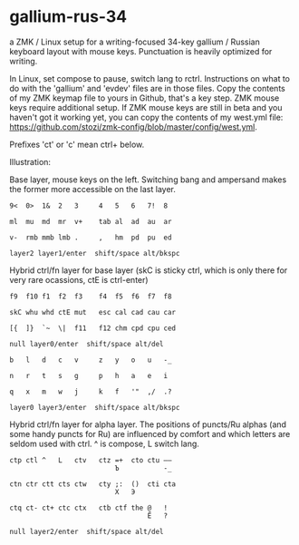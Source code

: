 # gallium-rus-34
a ZMK / Linux setup for a writing-focused 34-key gallium / Russian keyboard layout with mouse keys. Punctuation is heavily optimized for writing.

In Linux, set compose to pause, switch lang to rctrl.
Instructions on what to do with the 'gallium' and 'evdev' files are in those files. Copy the contents of my ZMK keymap file to yours in Github, that's a key step. ZMK mouse keys require additional setup. If ZMK mouse keys are still in beta and you haven't got it working yet, you can copy the contents of my west.yml file: https://github.com/stozi/zmk-config/blob/master/config/west.yml.


Prefixes 'ct' or 'c' mean ctrl+ below.

Illustration:

Base layer, mouse keys on the left. Switching bang and ampersand makes the former more accessible on the last layer. 

```
9<  0>  1&  2   3     4   5   6   7!  8

ml  mu  md  mr  v+    tab al  ad  au  ar

v-  rmb mmb lmb .     ,   hm  pd  pu  ed

layer2 layer1/enter  shift/space alt/bkspc   
```               

Hybrid ctrl/fn layer for base layer (skC is sticky ctrl, which is only there for very rare ocassions, ctE is ctrl-enter)

```
f9  f10 f1  f2  f3    f4  f5  f6  f7  f8

skC whu whd ctE mut   esc cal cad cau car

[{  ]}  `~  \|  f11   f12 chm cpd cpu ced

null layer0/enter  shift/space alt/del   
```

```
b   l   d   c   v     z   y   o   u   -_

n   r   t   s   g     p   h   a   e   i

q   x   m   w   j     k   f   '"  ,/  .?

layer0 layer3/enter  shift/space alt/bkspc   
```

Hybrid ctrl/fn layer for alpha layer. The positions of puncts/Ru alphas (and some handy puncts for Ru) are influenced by comfort and which letters are seldom used with ctrl. ^ is compose, L switch lang.

```
ctp ctl ^   L   ctv   ctz =+  cto ctu –—
                          Ъ           -_

ctn ctr ctt cts ctw   cty ;:  ()  cti cta
                          X   Э

ctq ct- ct+ ctc ctx   ctb ctf the @   !
                                  Ё   ?

null layer2/enter  shift/space alt/del   
```

